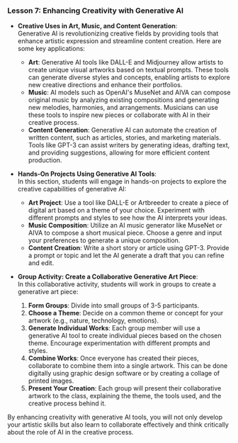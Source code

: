 ### Lesson 7: Enhancing Creativity with Generative AI

- **Creative Uses in Art, Music, and Content Generation**:  
  Generative AI is revolutionizing creative fields by providing tools that enhance artistic expression and streamline content creation. Here are some key applications:
  - **Art**: Generative AI tools like DALL-E and Midjourney allow artists to create unique visual artworks based on textual prompts. These tools can generate diverse styles and concepts, enabling artists to explore new creative directions and enhance their portfolios.
  - **Music**: AI models such as OpenAI's MuseNet and AIVA can compose original music by analyzing existing compositions and generating new melodies, harmonies, and arrangements. Musicians can use these tools to inspire new pieces or collaborate with AI in their creative process.
  - **Content Generation**: Generative AI can automate the creation of written content, such as articles, stories, and marketing materials. Tools like GPT-3 can assist writers by generating ideas, drafting text, and providing suggestions, allowing for more efficient content production.

- **Hands-On Projects Using Generative AI Tools**:  
  In this section, students will engage in hands-on projects to explore the creative capabilities of generative AI:
  - **Art Project**: Use a tool like DALL-E or Artbreeder to create a piece of digital art based on a theme of your choice. Experiment with different prompts and styles to see how the AI interprets your ideas.
  - **Music Composition**: Utilize an AI music generator like MuseNet or AIVA to compose a short musical piece. Choose a genre and input your preferences to generate a unique composition.
  - **Content Creation**: Write a short story or article using GPT-3. Provide a prompt or topic and let the AI generate a draft that you can refine and edit.

- **Group Activity: Create a Collaborative Generative Art Piece**:  
  In this collaborative activity, students will work in groups to create a generative art piece:
  1. **Form Groups**: Divide into small groups of 3-5 participants.
  2. **Choose a Theme**: Decide on a common theme or concept for your artwork (e.g., nature, technology, emotions).
  3. **Generate Individual Works**: Each group member will use a generative AI tool to create individual pieces based on the chosen theme. Encourage experimentation with different prompts and styles.
  4. **Combine Works**: Once everyone has created their pieces, collaborate to combine them into a single artwork. This can be done digitally using graphic design software or by creating a collage of printed images.
  5. **Present Your Creation**: Each group will present their collaborative artwork to the class, explaining the theme, the tools used, and the creative process behind it.

By enhancing creativity with generative AI tools, you will not only develop your artistic skills but also learn to collaborate effectively and think critically about the role of AI in the creative process.